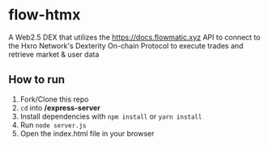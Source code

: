 # flow-htmx
A Web2.5 DEX that utilizes the https://docs.flowmatic.xyz API to connect to the Hxro Network's Dexterity On-chain Protocol to execute trades and retrieve market &amp; user data

## How to run
1. Fork/Clone this repo
2. `cd` into **/express-server**
3. Install dependencies with `npm install` or `yarn install`
4. Run `node server.js`
5. Open the index.html file in your browser
